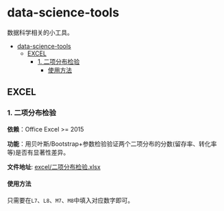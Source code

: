 # data-science-tools

数据科学相关的小工具。

<!-- TOC -->

- [data-science-tools](#data-science-tools)
  - [EXCEL](#excel)
    - [1. 二项分布检验](#1-二项分布检验)
      - [使用方法](#使用方法)

<!-- /TOC -->

## EXCEL

### 1. 二项分布检验

**依赖**：Office Excel >= 2015

**功能**：用贝叶斯/Bootstrap+参数检验验证两个二项分布的分数(留存率、转化率等)是否有显著性差异。

**文件地址**: [excel/二项分布检验.xlsx](excel/二项分布检验.xlsx)

#### 使用方法

只需要在`L7`、`L8`、`M7`、`M8`中填入对应数字即可。
